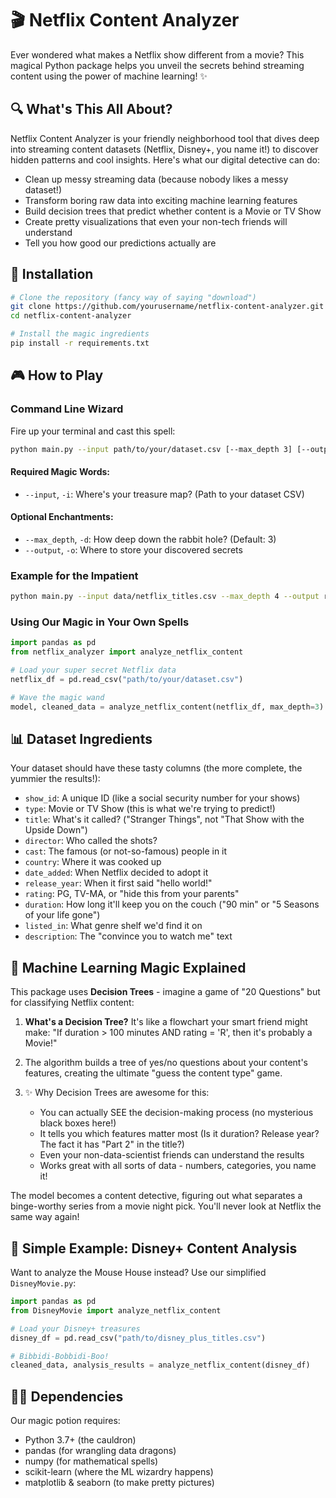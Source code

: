 # 🎬 Netflix Content Analyzer

Ever wondered what makes a Netflix show different from a movie? This magical Python package helps you unveil the secrets behind streaming content using the power of machine learning! ✨

## 🔍 What's This All About?

Netflix Content Analyzer is your friendly neighborhood tool that dives deep into streaming content datasets (Netflix, Disney+, you name it!) to discover hidden patterns and cool insights. Here's what our digital detective can do:

- Clean up messy streaming data (because nobody likes a messy dataset!)
- Transform boring raw data into exciting machine learning features
- Build decision trees that predict whether content is a Movie or TV Show
- Create pretty visualizations that even your non-tech friends will understand
- Tell you how good our predictions actually are

## 🚀 Installation

```bash
# Clone the repository (fancy way of saying "download")
git clone https://github.com/yourusername/netflix-content-analyzer.git
cd netflix-content-analyzer

# Install the magic ingredients
pip install -r requirements.txt
```

## 🎮 How to Play

### Command Line Wizard

Fire up your terminal and cast this spell:

```bash
python main.py --input path/to/your/dataset.csv [--max_depth 3] [--output results/]
```

#### Required Magic Words:
- `--input`, `-i`: Where's your treasure map? (Path to your dataset CSV)

#### Optional Enchantments:
- `--max_depth`, `-d`: How deep down the rabbit hole? (Default: 3)
- `--output`, `-o`: Where to store your discovered secrets

### Example for the Impatient

```bash
python main.py --input data/netflix_titles.csv --max_depth 4 --output results/
```

### Using Our Magic in Your Own Spells

```python
import pandas as pd
from netflix_analyzer import analyze_netflix_content

# Load your super secret Netflix data
netflix_df = pd.read_csv("path/to/your/dataset.csv")

# Wave the magic wand
model, cleaned_data = analyze_netflix_content(netflix_df, max_depth=3)
```

## 📊 Dataset Ingredients

Your dataset should have these tasty columns (the more complete, the yummier the results!):
- `show_id`: A unique ID (like a social security number for your shows)
- `type`: Movie or TV Show (this is what we're trying to predict!)
- `title`: What's it called? ("Stranger Things", not "That Show with the Upside Down")
- `director`: Who called the shots?
- `cast`: The famous (or not-so-famous) people in it
- `country`: Where it was cooked up
- `date_added`: When Netflix decided to adopt it
- `release_year`: When it first said "hello world!"
- `rating`: PG, TV-MA, or "hide this from your parents"
- `duration`: How long it'll keep you on the couch ("90 min" or "5 Seasons of your life gone")
- `listed_in`: What genre shelf we'd find it on
- `description`: The "convince you to watch me" text

## 🌳 Machine Learning Magic Explained

This package uses **Decision Trees** - imagine a game of "20 Questions" but for classifying Netflix content:

1. **What's a Decision Tree?** It's like a flowchart your smart friend might make: "If duration > 100 minutes AND rating = 'R', then it's probably a Movie!"

2. The algorithm builds a tree of yes/no questions about your content's features, creating the ultimate "guess the content type" game.

3. ✨ Why Decision Trees are awesome for this:
   - You can actually SEE the decision-making process (no mysterious black boxes here!)
   - It tells you which features matter most (Is it duration? Release year? The fact it has "Part 2" in the title?)
   - Even your non-data-scientist friends can understand the results
   - Works great with all sorts of data - numbers, categories, you name it!

The model becomes a content detective, figuring out what separates a binge-worthy series from a movie night pick. You'll never look at Netflix the same way again!

## 🏰 Simple Example: Disney+ Content Analysis

Want to analyze the Mouse House instead? Use our simplified `DisneyMovie.py`:

```python
import pandas as pd
from DisneyMovie import analyze_netflix_content

# Load your Disney+ treasures
disney_df = pd.read_csv("path/to/disney_plus_titles.csv")

# Bibbidi-Bobbidi-Boo!
cleaned_data, analysis_results = analyze_netflix_content(disney_df)
```

## 🧙‍♂️ Dependencies

Our magic potion requires:
- Python 3.7+ (the cauldron)
- pandas (for wrangling data dragons)
- numpy (for mathematical spells)
- scikit-learn (where the ML wizardry happens)
- matplotlib & seaborn (to make pretty pictures)
